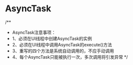 # AsyncTask

/**
 * AsyncTask注意事项：
 * 1、必须在UI线程中创建AsyncTask的实例
 * 2、必须在UI线程中调用AsyncTask的execute()方法
 * 3、重写的四个方法是系统自动调用的，不应手动调用
 * 4、每个AsyncTask只能被执行一次，多次调用将引发异常
 */
